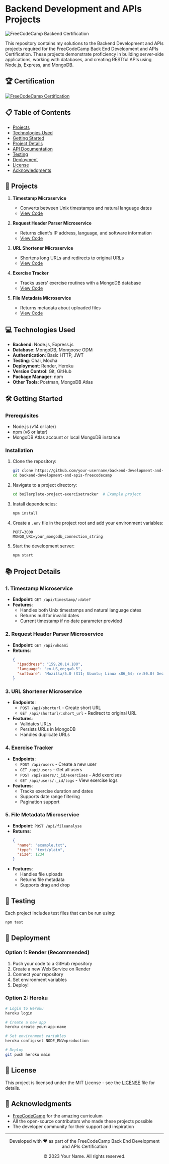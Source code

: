 # Backend Development and APIs Projects

![FreeCodeCamp Backend Certification](https://img.shields.io/badge/FreeCodeCamp-Backend%20Development%20%26%20APIs-0A0A23?style=for-the-badge&logo=freecodecamp)

This repository contains my solutions to the Backend Development and APIs projects required for the FreeCodeCamp Back End Development and APIs Certification. These projects demonstrate proficiency in building server-side applications, working with databases, and creating RESTful APIs using Node.js, Express, and MongoDB.

## 🏆 Certification

[![FreeCodeCamp Certification](https://img.shields.io/badge/FreeCodeCamp-Certified-success?style=flat-square)](https://www.freecodecamp.org/certification/your-username/back-end-development-and-apis)

## 📋 Table of Contents

- [Projects](#-projects)
- [Technologies Used](#-technologies-used)
- [Getting Started](#-getting-started)
- [Project Details](#-project-details)
- [API Documentation](#-api-documentation)
- [Testing](#-testing)
- [Deployment](#-deployment)
- [License](#-license)
- [Acknowledgments](#-acknowledgments)

## 🚀 Projects

1. **Timestamp Microservice**
   - Converts between Unix timestamps and natural language dates
   - [View Code](/boilerplate-project-timestamp/)

2. **Request Header Parser Microservice**
   - Returns client's IP address, language, and software information
   - [View Code](/boilerplate-project-headerparser/)

3. **URL Shortener Microservice**
   - Shortens long URLs and redirects to original URLs
   - [View Code](/boilerplate-project-urlshortener/)

4. **Exercise Tracker**
   - Tracks users' exercise routines with a MongoDB database
   - [View Code](/boilerplate-project-exercisetracker/)

5. **File Metadata Microservice**
   - Returns metadata about uploaded files
   - [View Code](/boilerplate-project-filemetadata/)

## 💻 Technologies Used

- **Backend**: Node.js, Express.js
- **Database**: MongoDB, Mongoose ODM
- **Authentication**: Basic HTTP, JWT
- **Testing**: Chai, Mocha
- **Deployment**: Render, Heroku
- **Version Control**: Git, GitHub
- **Package Manager**: npm
- **Other Tools**: Postman, MongoDB Atlas

## 🛠️ Getting Started

### Prerequisites

- Node.js (v14 or later)
- npm (v6 or later)
- MongoDB Atlas account or local MongoDB instance

### Installation

1. Clone the repository:
   ```bash
   git clone https://github.com/your-username/backend-development-and-apis-freecodecamp.git
   cd backend-development-and-apis-freecodecamp
   ```

2. Navigate to a project directory:
   ```bash
   cd boilerplate-project-exercisetracker  # Example project
   ```

3. Install dependencies:
   ```bash
   npm install
   ```

4. Create a `.env` file in the project root and add your environment variables:
   ```env
   PORT=3000
   MONGO_URI=your_mongodb_connection_string
   ```

5. Start the development server:
   ```bash
   npm start
   ```

## 📚 Project Details

### 1. Timestamp Microservice
- **Endpoint**: `GET /api/timestamp/:date?`
- **Features**:
  - Handles both Unix timestamps and natural language dates
  - Returns null for invalid dates
  - Current timestamp if no date parameter provided

### 2. Request Header Parser Microservice
- **Endpoint**: `GET /api/whoami`
- **Returns**:
  ```json
  {
    "ipaddress": "159.20.14.100",
    "language": "en-US,en;q=0.5",
    "software": "Mozilla/5.0 (X11; Ubuntu; Linux x86_64; rv:50.0) Gecko/20100101 Firefox/50.0"
  }
  ```

### 3. URL Shortener Microservice
- **Endpoints**:
  - `POST /api/shorturl` - Create short URL
  - `GET /api/shorturl/:short_url` - Redirect to original URL
- **Features**:
  - Validates URLs
  - Persists URLs in MongoDB
  - Handles duplicate URLs

### 4. Exercise Tracker
- **Endpoints**:
  - `POST /api/users` - Create a new user
  - `GET /api/users` - Get all users
  - `POST /api/users/:_id/exercises` - Add exercises
  - `GET /api/users/:_id/logs` - View exercise logs
- **Features**:
  - Tracks exercise duration and dates
  - Supports date range filtering
  - Pagination support

### 5. File Metadata Microservice
- **Endpoint**: `POST /api/fileanalyse`
- **Returns**:
  ```json
  {
    "name": "example.txt",
    "type": "text/plain",
    "size": 1234
  }
  ```
- **Features**:
  - Handles file uploads
  - Returns file metadata
  - Supports drag and drop

## 🧪 Testing

Each project includes test files that can be run using:

```bash
npm test
```

## 🚀 Deployment

### Option 1: Render (Recommended)
1. Push your code to a GitHub repository
2. Create a new Web Service on Render
3. Connect your repository
4. Set environment variables
5. Deploy!

### Option 2: Heroku
```bash
# Login to Heroku
heroku login

# Create a new app
heroku create your-app-name

# Set environment variables
heroku config:set NODE_ENV=production

# Deploy
git push heroku main
```

## 📝 License

This project is licensed under the MIT License - see the [LICENSE](LICENSE) file for details.

## 🙏 Acknowledgments

- [FreeCodeCamp](https://www.freecodecamp.org/) for the amazing curriculum
- All the open-source contributors who made these projects possible
- The developer community for their support and inspiration

---

<div align="center">
  <p>Developed with ❤️ as part of the FreeCodeCamp Back End Development and APIs Certification</p>
  <p>© 2023 Your Name. All rights reserved.</p>
</div>
